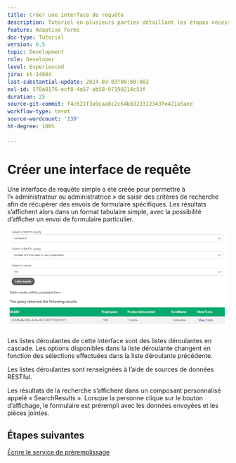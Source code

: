 ```yaml
---
title: Créer une interface de requête
description: Tutoriel en plusieurs parties détaillant les étapes nécessaires pour interroger les envois de formulaire stockés dans Azure Portal
feature: Adaptive Forms
doc-type: Tutorial
version: 6.5
topic: Development
role: Developer
level: Experienced
jira: kt-14884
last-substantial-update: 2024-03-03T00:00:00Z
exl-id: 570a8176-ecf8-4a57-ab58-97190214c53f
duration: 25
source-git-commit: f4c621f3a9caa8c2c64b8323312343fe421a5aee
workflow-type: tm+mt
source-wordcount: '130'
ht-degree: 100%

---
```


# Créer une interface de requête

Une interface de requête simple a été créée pour permettre à l’« administrateur ou administratrice » de saisir des critères de recherche afin de récupérer des envois de formulaire spécifiques. Les résultats s’affichent alors dans un format tabulaire simple, avec la possibilité d’afficher un envoi de formulaire particulier.

![query-submissions](assets/query-submissions.png)

Les listes déroulantes de cette interface sont des listes déroulantes en cascade. Les options disponibles dans la liste déroulante changent en fonction des sélections effectuées dans la liste déroulante précédente.

Les listes déroulantes sont renseignées à l’aide de sources de données RESTful.

Les résultats de la recherche s’affichent dans un composant personnalisé appelé « SearchResults ». Lorsque la personne clique sur le bouton d’affichage, le formulaire est prérempli avec les données envoyées et les pièces jointes.

## Étapes suivantes

[Écrire le service de préremplissage](./part4.md)
